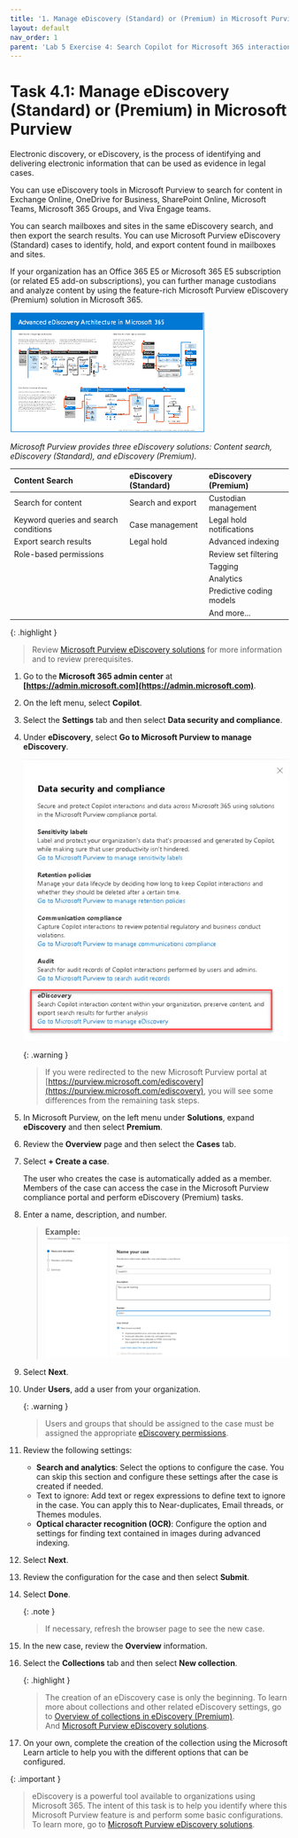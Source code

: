 ```yaml
---
title: '1. Manage eDiscovery (Standard) or (Premium) in Microsoft Purview'
layout: default
nav_order: 1
parent: 'Lab 5 Exercise 4: Search Copilot for Microsoft 365 interaction content with eDiscovery'
---
```


# Task 4.1: Manage eDiscovery (Standard) or (Premium) in Microsoft Purview

Electronic discovery, or eDiscovery, is the process of identifying and delivering electronic information that can be used as evidence in legal cases.  

You can use eDiscovery tools in Microsoft Purview to search for content in Exchange Online, OneDrive for Business, SharePoint Online, Microsoft Teams, Microsoft 365 Groups, and Viva Engage teams. 

You can search mailboxes and sites in the same eDiscovery search, and then export the search results. You can use Microsoft Purview eDiscovery (Standard) cases to identify, hold, and export content found in mailboxes and sites.  
 
If your organization has an Office 365 E5 or Microsoft 365 E5 subscription (or related E5 add-on subscriptions), you can further manage custodians and analyze content by using the feature-rich Microsoft Purview eDiscovery (Premium) solution in Microsoft 365. 

 

![b25.jpg](../media/lab1/b25.jpg) 

 

*Microsoft Purview provides three eDiscovery solutions: Content search, eDiscovery (Standard), and eDiscovery (Premium).* 

| Content Search | eDiscovery (Standard) | eDiscovery (Premium)    | 
|:---------|:---------|:---------| 
|  Search for content   | Search and export   | Custodian management    | 
| Keyword queries and search conditions   | Case management   | Legal hold notifications | 
| Export search results     | Legal hold          | Advanced indexing    | 
| Role-based permissions    |                       | Review set filtering | 
|                           |                       | Tagging      | 
|                           |                       | Analytics                | 
|                           |                       | Predictive coding models | 
|                           |                       | And more...  | 

 

{: .highlight }
>  Review [Microsoft Purview eDiscovery solutions](https://learn.microsoft.com/en-us/purview/ediscovery "Microsoft Purview eDiscovery solutions") for more information and to review prerequisites. 


1. Go to the **Microsoft 365 admin center** at **[https://admin.microsoft.com](https://admin.microsoft.com)**.

1. On the left menu, select **Copilot**.

1. Select the **Settings** tab and then select **Data security and compliance**.

1. Under **eDiscovery**, select **Go to Microsoft Purview to manage eDiscovery**.

    ![b22.jpg](../media/lab1/b22.jpg)

    {: .warning }
    > If you were redirected to the new Microsoft Purview portal at [https://purview.microsoft.com/ediscovery](https://purview.microsoft.com/ediscovery), you will see some differences from the remaining task steps.

1. In Microsoft Purview, on the left menu under **Solutions**, expand **eDiscovery** and then select **Premium**.

1. Review the **Overview** page and then select the **Cases** tab.

1. Select **+ Create a case**. 

    The user who creates the case is automatically added as a member. Members of the case can access the case in the Microsoft Purview compliance portal and perform eDiscovery (Premium) tasks.

1. Enter a name, description, and number.

    >**Example:**
    ![b23.jpg](../media/lab1/b23.jpg)

1. Select **Next**.

1. Under **Users**, add a user from your organization.

    {: .warning }
    >  Users and groups that should be assigned to the case must be assigned the appropriate [eDiscovery permissions](https://learn.microsoft.com/purview/ediscovery-assign-permissions).
 
1. Review the following settings:

    - **Search and analytics**: Select the options to configure the case. You can skip this section and configure these settings after the case is created if needed.
    - Text to ignore: Add text or regex expressions to define text to ignore in the case. You can apply this to Near-duplicates, Email threads, or Themes modules.
    - **Optical character recognition (OCR)**: Configure the option and settings for finding text contained in images during advanced indexing.
    
1. Select **Next**.

1. Review the configuration for the case and then select **Submit**.

1. Select **Done**.

    {: .note }
    > If necessary, refresh the browser page to see the new case.

1. In the new case, review the **Overview** information.

1. Select the **Collections** tab and then select **New collection**.

    {: .highlight }
    >   The creation of an eDiscovery case is only the beginning. To learn more about collections and other related eDiscovery settings, go to [Overview of collections in eDiscovery (Premium)](https://learn.microsoft.com/purview/ediscovery-collections).  
    > And [Microsoft Purview eDiscovery solutions](https://learn.microsoft.com/purview/ediscovery).

1. On your own, complete the creation of the collection using the Microsoft Learn article to help you with the different options that can be configured.

{: .important }
>  eDiscovery is a powerful tool available to organizations using Microsoft 365. The intent of this task is to help you identify where this Microsoft Purview feature is and perform some basic configurations. To learn more, go to [Microsoft Purview eDiscovery solutions](https://learn.microsoft.com/purview/ediscovery).

